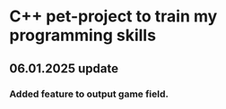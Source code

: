# C++ pet-project to train my programming skills

## 06.01.2025 update
### Added feature to output game field.
